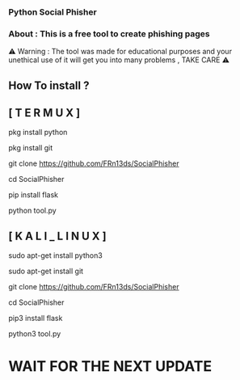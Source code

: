 ### Python Social Phisher 
### About : This is a free tool to create phishing pages 
⚠ Warning : The tool was made for educational purposes and your unethical use of it will get you into many problems , TAKE CARE ⚠
## How To install ?
## [ T E R M U X ]

pkg install python

pkg install git

git clone https://github.com/FRn13ds/SocialPhisher

cd SocialPhisher

pip install flask

python tool.py

## [ K A L I _ L I N U X ]

sudo apt-get install python3

sudo apt-get install git

git clone https://github.com/FRn13ds/SocialPhisher

cd SocialPhisher

pip3 install flask

python3 tool.py

# WAIT FOR THE NEXT UPDATE 
